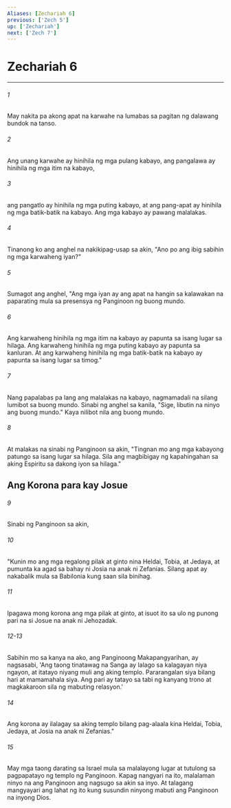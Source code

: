 ```yaml
---
Aliases: [Zechariah 6]
previous: ['Zech 5']
up: ['Zechariah']
next: ['Zech 7']
---
```

# Zechariah 6

***

###### 1
May nakita pa akong apat na karwahe na lumabas sa pagitan ng dalawang bundok na tanso. 

###### 2
Ang unang karwahe ay hinihila ng mga pulang kabayo, ang pangalawa ay hinihila ng mga itim na kabayo, 

###### 3
ang pangatlo ay hinihila ng mga puting kabayo, at ang pang-apat ay hinihila ng mga batik-batik na kabayo. Ang mga kabayo ay pawang malalakas. 

###### 4
Tinanong ko ang anghel na nakikipag-usap sa akin, "Ano po ang ibig sabihin ng mga karwaheng iyan?" 

###### 5
Sumagot ang anghel, "Ang mga iyan ay ang apat na hangin sa kalawakan na paparating mula sa presensya ng Panginoon ng buong mundo. 

###### 6
Ang karwaheng hinihila ng mga itim na kabayo ay papunta sa isang lugar sa hilaga. Ang karwaheng hinihila ng mga puting kabayo ay papunta sa kanluran. At ang karwaheng hinihila ng mga batik-batik na kabayo ay papunta sa isang lugar sa timog." 

###### 7
Nang papalabas pa lang ang malalakas na kabayo, nagmamadali na silang lumibot sa buong mundo. Sinabi ng anghel sa kanila, "Sige, libutin na ninyo ang buong mundo." Kaya nilibot nila ang buong mundo. 

###### 8
At malakas na sinabi ng Panginoon sa akin, "Tingnan mo ang mga kabayong patungo sa isang lugar sa hilaga. Sila ang magbibigay ng kapahingahan sa aking Espiritu sa dakong iyon sa hilaga." 

## Ang Korona para kay Josue 

###### 9
Sinabi ng Panginoon sa akin, 

###### 10
"Kunin mo ang mga regalong pilak at ginto nina Heldai, Tobia, at Jedaya, at pumunta ka agad sa bahay ni Josia na anak ni Zefanias. Silang apat ay nakabalik mula sa Babilonia kung saan sila binihag. 

###### 11
Ipagawa mong korona ang mga pilak at ginto, at isuot ito sa ulo ng punong pari na si Josue na anak ni Jehozadak.

###### 12-13
Sabihin mo sa kanya na ako, ang Panginoong Makapangyarihan, ay nagsasabi, 'Ang taong tinatawag na Sanga ay lalago sa kalagayan niya ngayon, at itatayo niyang muli ang aking templo. Pararangalan siya bilang hari at mamamahala siya. Ang pari ay tatayo sa tabi ng kanyang trono at magkakaroon sila ng mabuting relasyon.' 

###### 14
Ang korona ay ilalagay sa aking templo bilang pag-alaala kina Heldai, Tobia, Jedaya, at Josia na anak ni Zefanias." 

###### 15
May mga taong darating sa Israel mula sa malalayong lugar at tutulong sa pagpapatayo ng templo ng Panginoon. Kapag nangyari na ito, malalaman ninyo na ang Panginoon ang nagsugo sa akin sa inyo. At talagang mangyayari ang lahat ng ito kung susundin ninyong mabuti ang Panginoon na inyong Dios.
